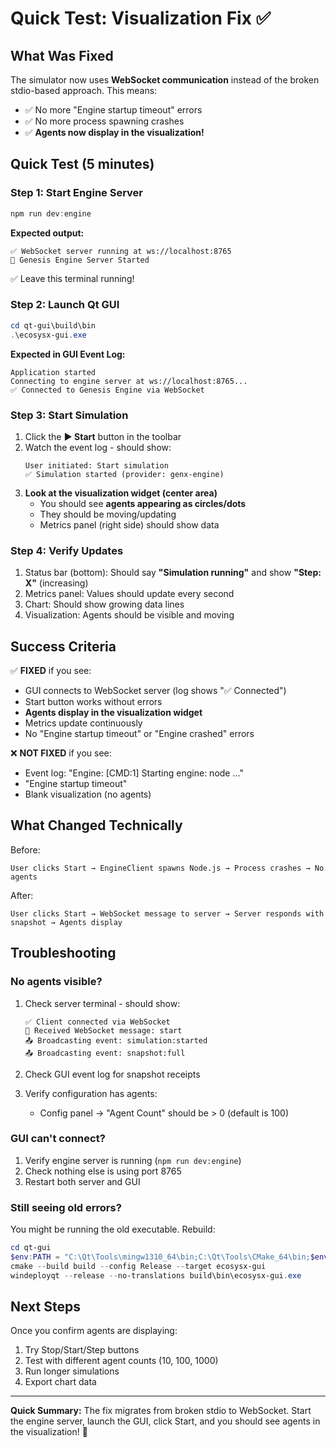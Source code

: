 # Quick Test: Visualization Fix ✅

## What Was Fixed

The simulator now uses **WebSocket communication** instead of the broken stdio-based approach. This means:
- ✅ No more "Engine startup timeout" errors
- ✅ No more process spawning crashes
- ✅ **Agents now display in the visualization!**

## Quick Test (5 minutes)

### Step 1: Start Engine Server

```powershell
npm run dev:engine
```

**Expected output:**
```
✅ WebSocket server running at ws://localhost:8765
🚀 Genesis Engine Server Started
```

✅ Leave this terminal running!

### Step 2: Launch Qt GUI

```powershell
cd qt-gui\build\bin
.\ecosysx-gui.exe
```

**Expected in GUI Event Log:**
```
Application started
Connecting to engine server at ws://localhost:8765...
✅ Connected to Genesis Engine via WebSocket
```

### Step 3: Start Simulation

1. Click the **▶️ Start** button in the toolbar
2. Watch the event log - should show:
   ```
   User initiated: Start simulation
   ✅ Simulation started (provider: genx-engine)
   ```
3. **Look at the visualization widget (center area)**
   - You should see **agents appearing as circles/dots**
   - They should be moving/updating
   - Metrics panel (right side) should show data

### Step 4: Verify Updates

1. Status bar (bottom): Should say **"Simulation running"** and show **"Step: X"** (increasing)
2. Metrics panel: Values should update every second
3. Chart: Should show growing data lines
4. Visualization: Agents should be visible and moving

## Success Criteria

✅ **FIXED** if you see:
- GUI connects to WebSocket server (log shows "✅ Connected")
- Start button works without errors
- **Agents display in the visualization widget**
- Metrics update continuously
- No "Engine startup timeout" or "Engine crashed" errors

❌ **NOT FIXED** if you see:
- Event log: "Engine: [CMD:1] Starting engine: node ..."
- "Engine startup timeout"
- Blank visualization (no agents)

## What Changed Technically

Before:
```
User clicks Start → EngineClient spawns Node.js → Process crashes → No agents
```

After:
```
User clicks Start → WebSocket message to server → Server responds with snapshot → Agents display
```

## Troubleshooting

### No agents visible?

1. Check server terminal - should show:
   ```
   ✅ Client connected via WebSocket
   📩 Received WebSocket message: start
   📤 Broadcasting event: simulation:started
   📤 Broadcasting event: snapshot:full
   ```

2. Check GUI event log for snapshot receipts

3. Verify configuration has agents:
   - Config panel → "Agent Count" should be > 0 (default is 100)

### GUI can't connect?

1. Verify engine server is running (`npm run dev:engine`)
2. Check nothing else is using port 8765
3. Restart both server and GUI

### Still seeing old errors?

You might be running the old executable. Rebuild:
```powershell
cd qt-gui
$env:PATH = "C:\Qt\Tools\mingw1310_64\bin;C:\Qt\Tools\CMake_64\bin;$env:PATH"
cmake --build build --config Release --target ecosysx-gui
windeployqt --release --no-translations build\bin\ecosysx-gui.exe
```

## Next Steps

Once you confirm agents are displaying:
1. Try Stop/Start/Step buttons
2. Test with different agent counts (10, 100, 1000)
3. Run longer simulations
4. Export chart data

---

**Quick Summary:** The fix migrates from broken stdio to WebSocket. Start the engine server, launch the GUI, click Start, and you should see agents in the visualization! 🎉
